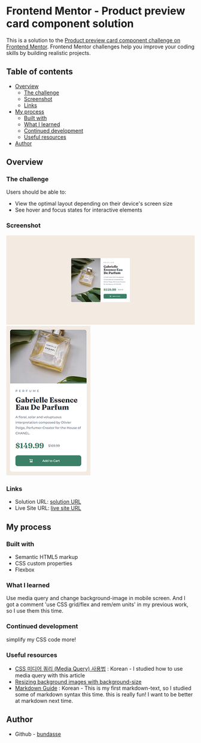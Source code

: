 # Frontend Mentor - Product preview card component solution

This is a solution to the [Product preview card component challenge on Frontend Mentor](https://www.frontendmentor.io/challenges/product-preview-card-component-GO7UmttRfa). Frontend Mentor challenges help you improve your coding skills by building realistic projects. 

## Table of contents

- [Overview](#overview)
  - [The challenge](#the-challenge)
  - [Screenshot](#screenshot)
  - [Links](#links)
- [My process](#my-process)
  - [Built with](#built-with)
  - [What I learned](#what-i-learned)
  - [Continued development](#continued-development)
  - [Useful resources](#useful-resources)
- [Author](#author)

## Overview

### The challenge

Users should be able to:

- View the optimal layout depending on their device's screen size
- See hover and focus states for interactive elements

### Screenshot

![desktop](screenshot/FrontendMentor-product-preview-card_01.png "desktop screenshot")
![mobile](screenshot/FrontendMentor-product-preview-card_02.png "mobile screenshot")


### Links

- Solution URL: [solution URL](https://github.com/bundasse/Frontend-Mentor-Solutions/tree/main/product-preview-card-component-main)
- Live Site URL: [live site URL](https://your-live-site-url.com)

## My process

### Built with

- Semantic HTML5 markup
- CSS custom properties
- Flexbox

### What I learned

Use media query and change background-image in mobile screen. And I got a comment 'use CSS grid/flex and rem/em units' in my previous work, so I use them this time.

### Continued development

simplify my CSS code more!

### Useful resources

- [CSS 미디어 쿼리 (Media Query) 사용법](https://www.daleseo.com/css-media-queries/) : Korean - I studied how to use media query with this article
- [Resizing background images with background-size](https://developer.mozilla.org/en-US/docs/Web/CSS/CSS_Backgrounds_and_Borders/Resizing_background_images)
- [Markdown Guide](https://gist.github.com/ihoneymon/652be052a0727ad59601) : Korean - This is my first markdown-text, so I studied some of markdown syntax this time. this is really fun! I want to be better at markdown next time.

## Author

- Github - [bundasse](https://github.com/bundasse)
